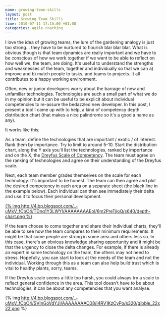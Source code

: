 ```yaml
---
name: growing-team-skills
layout: post
title: Growing Team Skills
time: 2010-07-11 17:15:00 +01:00
categories: agile coaching
---
```


I love the idea of growing teams, the lure of the gardening analogy is just too strong... they have to be nurtured to flourish blar blar blar. What is obvious though is that team dynamics are really important and we have to be conscious of how we work together if we want to be able to reflect on how well we, the team, are doing. It's useful to understand the strengths and weaknesses of the team, together and individually so that we can a) improve and b) match people to tasks, and teams to projects. It all contributes to a happy working environment.
  
Often, new or junior developers worry about the barrage of new and unfamiliar
technologies. Technologies are such a small part of what we do in my opinion
but it can be useful to be explicit about individual competencies to re-assure
the bedazzled new developer. In this post, I present a tool I came up with to
help, a kind of competency depth distribution chart (that makes a nice
palindrome so it's a good a name as any).

<!-- more -->

It works like this;
  
As a team, define the technologies that are important / exotic / of interest.
Rank them by importance. Try to limit to around 5-10. Start the distribution
chart, along the Y axis you'll list the technologies, ranked by importance and
on the X, the [Dreyfus Scale of Competency](http://en.wikipedia.org/wiki/Dreyfus_model_of_skill_acquisition).
The team must agree on the ranking of technologies and agree on their
understanding of the Dreyfus scale.

  
Next, each team member grades themselves on the scale for each technology.
It's important to be honest. The team can then agree and plot the desired
competency in each area on a separate sheet (the black line in the example
below). Each individual can then see immediately their delta and use it to
focus their personal development.

[{% img http://4.bp.blogspot.com/_-uMxV_fCbC4/TDnq1Y3LWYI/AAAAAAAAEoI/6m2PreTjioQ/s640/depth-chart.png %}](http://4.bp.blogspot.com/_-uMxV_fCbC4/TDnq1Y3LWYI/AAAAAAAAEoI/6m2PreTjioQ/s1600/depth-chart.png)

If the team choose to come together and share their individual charts, they'll
be able to see how the team compares to their minimum requirements. It might
be that some people are strong in some area and others less so. In this case,
there's an obvious knowledge sharing opportunity and it might be that the
urgency to close the delta changes. For example, if there is already an expert
in some technology on the team, the others may not need to stress. Hopefully,
you can start to look at the needs of the team and not the individual. Working
through this as a team can also help build trust which is vital to healthy
plants, sorry, teams.

If the Dreyfus scale seems a little too harsh, you could always try a scale to
reflect general confidence in the area. This tool doesn't have to be about
technologies, it can be about any competencies that you want analyse.

{% img http://4.bp.blogspot.com/_-uMxV_fCbC4/SVInGoVdYJI/AAAAAAAAC08/I4RV1KzCyPo/s320/gibble_22x22.png %}


